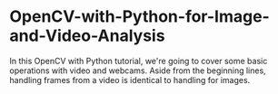 # OpenCV-with-Python-for-Image-and-Video-Analysis
In this OpenCV with Python tutorial, we're going to cover some basic operations with video and webcams. Aside from the beginning lines, handling frames from a video is identical to handling for images.
